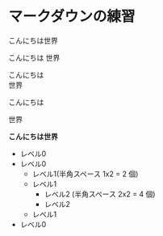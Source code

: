 # マークダウンの練習

こんにちは世界

こんにちは
世界

こんにちは  
世界

こんにちは

世界

**こんにちは世界**

- レベル0
- レベル0
  - レベル1(半角スペース 1x2 = 2 個)
  - レベル1
    - レベル2 (半角スペース 2x2 = 4 個)
    - レベル2
  - レベル1
- レベル0
